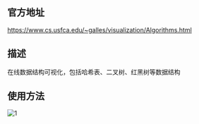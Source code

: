 ## 官方地址

https://www.cs.usfca.edu/~galles/visualization/Algorithms.html

## 描述

在线数据结构可视化，包括哈希表、二叉树、红黑树等数据结构

## 使用方法

![1](https://user-images.githubusercontent.com/12026967/98527425-f92f8c80-22b5-11eb-98e0-7d70f2ace401.gif)
